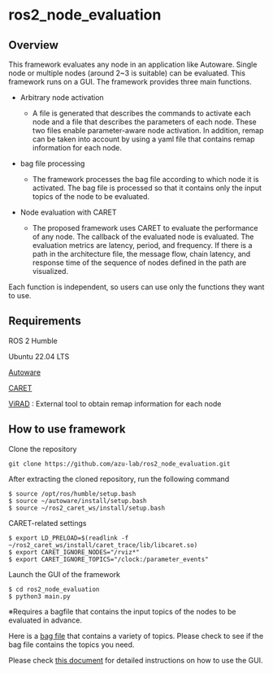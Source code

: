 # ros2_node_evaluation

## Overview

This framework evaluates any node in an application like Autoware. Single node or multiple nodes (around 2~3 is suitable) can be evaluated. This framework runs on a GUI. The framework provides three main functions.

- Arbitrary node activation
  - A file is generated that describes the commands to activate each node and a file that describes the parameters of each node. These two files enable parameter-aware node activation. In addition, remap can be taken into account by using a yaml file that contains remap information for each node.

- bag file processing
  - The framework processes the bag file according to which node it is activated. The bag file is processed so that it contains only the input topics of the node to be evaluated.

- Node evaluation with CARET
  - The proposed framework uses CARET to evaluate the performance of any node. The callback of the evaluated node is evaluated. The evaluation metrics are latency, period, and frequency. If there is a path in the architecture file, the message flow, chain latency, and response time of the sequence of nodes defined in the path are visualized.

Each function is independent, so users can use only the functions they want to use.
  

## Requirements

ROS 2 Humble

Ubuntu 22.04 LTS

[Autoware](https://autowarefoundation.github.io/autoware-documentation/main/)

[CARET](https://tier4.github.io/CARET_doc/latest/)

[ViRAD](https://github.com/NAIST-SE/ViRAD) : External tool to obtain remap information for each node

## How to use framework

Clone the repository
```
git clone https://github.com/azu-lab/ros2_node_evaluation.git
```

After extracting the cloned repository, run the following command
```
$ source /opt/ros/humble/setup.bash
$ source ~/autoware/install/setup.bash
$ source ~/ros2_caret_ws/install/setup.bash
```

CARET-related settings
```
$ export LD_PRELOAD=$(readlink -f ~/ros2_caret_ws/install/caret_trace/lib/libcaret.so)
$ export CARET_IGNORE_NODES="/rviz*"
$ export CARET_IGNORE_TOPICS="/clock:/parameter_events"
```

Launch the GUI of the framework
```
$ cd ros2_node_evaluation
$ python3 main.py
```

※Requires a bagfile that contains the input topics of the nodes to be evaluated in advance.<br>

Here is a [bag file](https://drive.google.com/file/d/1cLoHWzQg_FMSKjitQA6Xdf4vHOku7xHR/view?usp=share_link) that contains a variety of topics. Please check to see if the bag file contains the topics you need.<br>

Please check [this document](https://docs.google.com/presentation/d/1L7C62m6CK4r6A1pKWUVMIcuKu6eDZ8rS/edit?usp=share_link&ouid=111700719770045929225&rtpof=true&sd=true) for detailed instructions on how to use the GUI.


